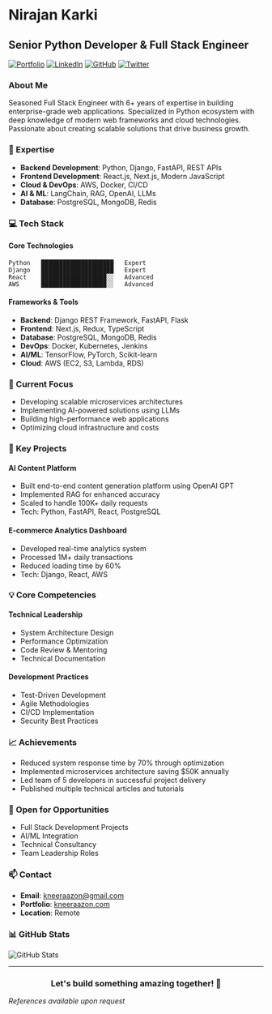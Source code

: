 # Nirajan Karki
## Senior Python Developer & Full Stack Engineer

[![Portfolio](https://img.shields.io/badge/Portfolio-kneeraazon.com-blue?style=for-the-badge)](http://kneeraazon.com)
[![LinkedIn](https://img.shields.io/badge/LinkedIn-Connect-blue?style=for-the-badge&logo=linkedin)](https://www.linkedin.com/in/kneeraazon)
[![GitHub](https://img.shields.io/badge/GitHub-Follow-black?style=for-the-badge&logo=github)](https://github.com/kneeraazon404)
[![Twitter](https://img.shields.io/badge/Twitter-Follow-blue?style=for-the-badge&logo=twitter)](https://www.x.com/kneeraazon)

### About Me
Seasoned Full Stack Engineer with 6+ years of expertise in building enterprise-grade web applications. Specialized in Python ecosystem with deep knowledge of modern web frameworks and cloud technologies. Passionate about creating scalable solutions that drive business growth.

### 🎯 Expertise
- **Backend Development**: Python, Django, FastAPI, REST APIs
- **Frontend Development**: React.js, Next.js, Modern JavaScript
- **Cloud & DevOps**: AWS, Docker, CI/CD
- **AI & ML**: LangChain, RAG, OpenAI, LLMs
- **Database**: PostgreSQL, MongoDB, Redis

### 💻 Tech Stack

#### Core Technologies
```plaintext
Python   ████████████████████   Expert
Django   ████████████████████   Expert
React    ██████████████████░░   Advanced
AWS      ██████████████████░░   Advanced
```

#### Frameworks & Tools
- **Backend**: Django REST Framework, FastAPI, Flask
- **Frontend**: Next.js, Redux, TypeScript
- **Database**: PostgreSQL, MongoDB, Redis
- **DevOps**: Docker, Kubernetes, Jenkins
- **AI/ML**: TensorFlow, PyTorch, Scikit-learn
- **Cloud**: AWS (EC2, S3, Lambda, RDS)

### 🚀 Current Focus
- Developing scalable microservices architectures
- Implementing AI-powered solutions using LLMs
- Building high-performance web applications
- Optimizing cloud infrastructure and costs

### 🎯 Key Projects

#### AI Content Platform
- Built end-to-end content generation platform using OpenAI GPT
- Implemented RAG for enhanced accuracy
- Scaled to handle 100K+ daily requests
- Tech: Python, FastAPI, React, PostgreSQL

#### E-commerce Analytics Dashboard
- Developed real-time analytics system
- Processed 1M+ daily transactions
- Reduced loading time by 60%
- Tech: Django, React, AWS

### 💡 Core Competencies

#### Technical Leadership
- System Architecture Design
- Performance Optimization
- Code Review & Mentoring
- Technical Documentation

#### Development Practices
- Test-Driven Development
- Agile Methodologies
- CI/CD Implementation
- Security Best Practices

### 📈 Achievements
- Reduced system response time by 70% through optimization
- Implemented microservices architecture saving $50K annually
- Led team of 5 developers in successful project delivery
- Published multiple technical articles and tutorials

### 🤝 Open for Opportunities
- Full Stack Development Projects
- AI/ML Integration
- Technical Consultancy
- Team Leadership Roles

### 📫 Contact
- **Email**: [kneeraazon@gmail.com](mailto:kneeraazon@gmail.com)
- **Portfolio**: [kneeraazon.com](http://kneeraazon.com)
- **Location**: Remote

### 📊 GitHub Stats
![GitHub Stats](https://github-readme-stats.vercel.app/api?username=kneeraazon404&show_icons=true&theme=radical)

---

<h3 align="center">Let's build something amazing together! 🚀</h3>

*References available upon request*
